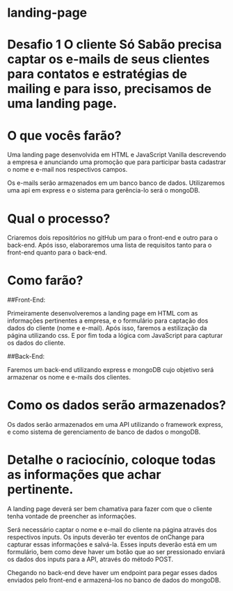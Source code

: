 # landing-page

# Desafio 1 O cliente Só Sabão precisa captar os e-mails de seus clientes para contatos e estratégias de mailing e para isso, precisamos de uma landing page.

# O que vocês farão? 
Uma landing page desenvolvida em HTML e JavaScript Vanilla descrevendo a empresa e anunciando uma promoção que para participar basta cadastrar o nome e e-mail nos respectivos campos.

Os e-mails serão armazenados em um banco banco de dados. Utilizaremos uma api em express e o sistema para gerência-lo será o mongoDB.

# Qual o processo?

Criaremos dois repositórios no gitHub um para o front-end e outro para o back-end. Após isso, elaboraremos uma lista de requisitos tanto para o front-end quanto para o back-end.

# Como farão?
##Front-End:

Primeiramente desenvolveremos a landing page em HTML com as informações pertinentes a empresa, e o formulário para captação dos dados do cliente (nome e e-mail). Após isso, faremos a estilização da página utilizando css. E por fim toda a lógica com JavaScript para capturar os dados do cliente.

##Back-End:

Faremos um back-end utilizando express e mongoDB cujo objetivo será armazenar os nome e e-mails dos clientes.

# Como os dados serão armazenados?
Os dados serão armazenados em uma API utilizando o framework express, e como sistema de gerenciamento de banco de dados o mongoDB.

# Detalhe o raciocínio, coloque todas as informações que achar pertinente.

A landing page deverá ser bem chamativa para fazer com que o cliente tenha vontade de preencher as informações. 

Será necessário captar o nome e e-mail do cliente na página através dos respectivos inputs. Os inputs deverão ter eventos de onChange para capturar essas informações e salvá-la. Esses inputs deverão está em um formulário, bem como deve haver um botão que ao ser pressionado enviará os dados dos inputs para a API, através do método POST.

Chegando no back-end deve haver um endpoint para pegar esses dados enviados pelo front-end e armazená-los no banco de dados do mongoDB.

